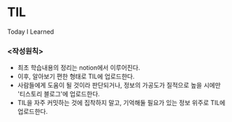 # TIL
Today I Learned


### <작성원칙>
- 최초 학습내용의 정리는 notion에서 이루어진다.
- 이후, 알아보기 편한 형태로 TIL에 업로드한다.
- 사람들에게 도움이 될 것이라 판단되거나, 정보의 가공도가 질적으로 높을 시에만 '티스토리 블로그'에 업로드한다.
- TIL을 자주 커밋하는 것에 집착하지 말고, 기억해둘 필요가 있는 정보 위주로 TIL에 업로드한다.